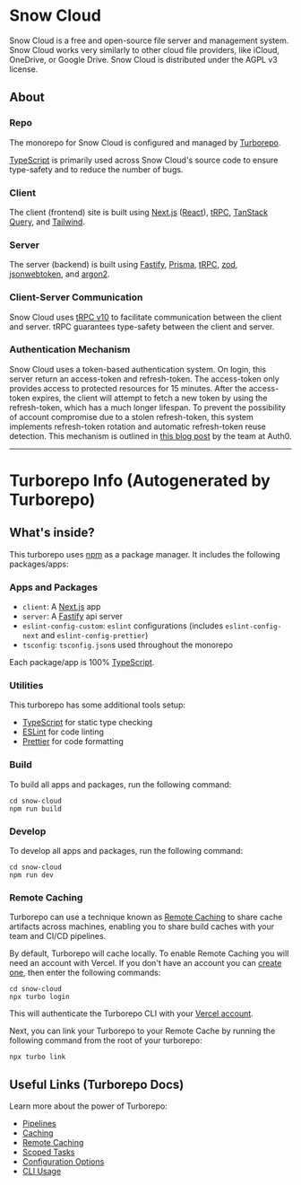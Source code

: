 # Snow Cloud

Snow Cloud is a free and open-source file server and management system. Snow Cloud works very similarly to other cloud file providers, like iCloud, OneDrive, or Google Drive. Snow Cloud is distributed under the AGPL v3 license.

## About

### Repo
The monorepo for Snow Cloud is configured and managed by [Turborepo](https://turborepo.org/).

[TypeScript](https://www.typescriptlang.org/) is primarily used across Snow Cloud's source code to ensure type-safety and to reduce the number of bugs.

### Client
The client (frontend) site is built using [Next.js](https://nextjs.org) ([React](https://reactjs.org/)), [tRPC](https://trpc.io/docs/v10/), [TanStack Query](https://tanstack.com/query/v4), and [Tailwind](https://tailwindcss.com/). 

### Server
The server (backend) is built using [Fastify](https://www.fastify.io/), [Prisma](https://www.prisma.io/), [tRPC](https://trpc.io/docs/v10/), [zod](https://www.npmjs.com/package/zod), [jsonwebtoken](https://www.npmjs.com/package/jsonwebtoken), and [argon2](https://www.npmjs.com/package/argon2). 

### Client-Server Communication
Snow Cloud uses [tRPC v10](https://trpc.io/docs/v10/) to facilitate communication between the client and server. tRPC guarantees type-safety between the client and server.

### Authentication Mechanism

Snow Cloud uses a token-based authentication system. On login, this server return an access-token and refresh-token. The access-token only provides access to protected resources for 15 minutes. After the access-token expires, the client will attempt to fetch a new token by using the refresh-token, which has a much longer lifespan. To prevent the possibility of account compromise due to a stolen refresh-token, this system implements refresh-token rotation and automatic refresh-token reuse detection. This mechanism is outlined in [this blog post](https://auth0.com/blog/refresh-tokens-what-are-they-and-when-to-use-them/) by the team at Auth0.

***

# Turborepo Info (Autogenerated by Turborepo)

## What's inside?

This turborepo uses [npm](https://www.npmjs.com/) as a package manager. It includes the following packages/apps:

### Apps and Packages

- `client`: A [Next.js](https://nextjs.org) app
- `server`: A [Fastify](https://www.fastify.io/) api server
- `eslint-config-custom`: `eslint` configurations (includes `eslint-config-next` and `eslint-config-prettier`)
- `tsconfig`: `tsconfig.json`s used throughout the monorepo

Each package/app is 100% [TypeScript](https://www.typescriptlang.org/).

### Utilities

This turborepo has some additional tools setup:

- [TypeScript](https://www.typescriptlang.org/) for static type checking
- [ESLint](https://eslint.org/) for code linting
- [Prettier](https://prettier.io) for code formatting

### Build

To build all apps and packages, run the following command:

```
cd snow-cloud
npm run build
```

### Develop

To develop all apps and packages, run the following command:

```
cd snow-cloud
npm run dev
```

### Remote Caching

Turborepo can use a technique known as [Remote Caching](https://turborepo.org/docs/core-concepts/remote-caching) to share cache artifacts across machines, enabling you to share build caches with your team and CI/CD pipelines.

By default, Turborepo will cache locally. To enable Remote Caching you will need an account with Vercel. If you don't have an account you can [create one](https://vercel.com/signup), then enter the following commands:

```
cd snow-cloud
npx turbo login
```

This will authenticate the Turborepo CLI with your [Vercel account](https://vercel.com/docs/concepts/personal-accounts/overview).

Next, you can link your Turborepo to your Remote Cache by running the following command from the root of your turborepo:

```
npx turbo link
```

## Useful Links (Turborepo Docs)

Learn more about the power of Turborepo:

- [Pipelines](https://turborepo.org/docs/core-concepts/pipelines)
- [Caching](https://turborepo.org/docs/core-concepts/caching)
- [Remote Caching](https://turborepo.org/docs/core-concepts/remote-caching)
- [Scoped Tasks](https://turborepo.org/docs/core-concepts/scopes)
- [Configuration Options](https://turborepo.org/docs/reference/configuration)
- [CLI Usage](https://turborepo.org/docs/reference/command-line-reference)
